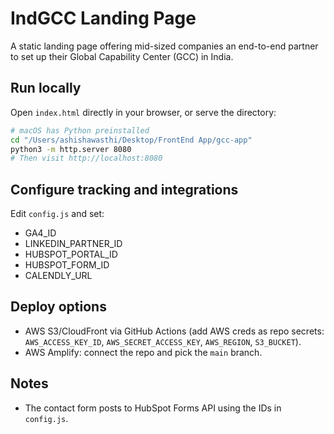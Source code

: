 # IndGCC Landing Page

A static landing page offering mid-sized companies an end-to-end partner to set up their Global Capability Center (GCC) in India.

## Run locally

Open `index.html` directly in your browser, or serve the directory:

```bash
# macOS has Python preinstalled
cd "/Users/ashishawasthi/Desktop/FrontEnd App/gcc-app"
python3 -m http.server 8080
# Then visit http://localhost:8080
```

## Configure tracking and integrations
Edit `config.js` and set:
- GA4_ID
- LINKEDIN_PARTNER_ID
- HUBSPOT_PORTAL_ID
- HUBSPOT_FORM_ID
- CALENDLY_URL

## Deploy options
- AWS S3/CloudFront via GitHub Actions (add AWS creds as repo secrets: `AWS_ACCESS_KEY_ID`, `AWS_SECRET_ACCESS_KEY`, `AWS_REGION`, `S3_BUCKET`).
- AWS Amplify: connect the repo and pick the `main` branch.

## Notes
- The contact form posts to HubSpot Forms API using the IDs in `config.js`.
